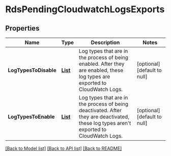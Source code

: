 # RdsPendingCloudwatchLogsExports
## Properties

Name | Type | Description | Notes
------------ | ------------- | ------------- | -------------
**LogTypesToDisable** | [**List**](string.md) | Log types that are in the process of being enabled. After they are enabled, these log types are exported to CloudWatch Logs. | [optional] [default to null]
**LogTypesToEnable** | [**List**](string.md) | Log types that are in the process of being deactivated. After they are deactivated, these log types aren&#39;t exported to CloudWatch Logs. | [optional] [default to null]

[[Back to Model list]](../README.md#documentation-for-models) [[Back to API list]](../README.md#documentation-for-api-endpoints) [[Back to README]](../README.md)

